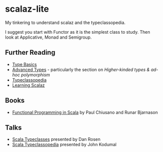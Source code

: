 scalaz-lite
===========

My tinkering to understand scalaz and the typeclassopedia.

I suggest you start with Functor as it is the simplest class to study. Then look at Applicative, Monad and Semigroup.

Further Reading
-------------------
* [Type Basics](http://twitter.github.com/scala_school/type-basics.html)
* [Advanced Types](http://twitter.github.com/scala_school/advanced-types.html) - particularly the section on *Higher-kinded types & ad-hoc polymorphism*
* [Typeclassopedia](http://www.haskell.org/haskellwiki/Typeclassopedia)
* [Learning Scalaz](http://eed3si9n.com/learning-scalaz-day1)

Books
-------
* [Functional Programming in Scala](http://www.amazon.co.uk/Functional-Programming-Scala-Paul-Chiusano/dp/1617290653) by Paul Chiusano and Runar Bjarnason

Talks
-----
* [Scala Typeclasses](http://www.youtube.com/watch?v=sVMES4RZF-8) presented by Dan Rosen
* [Scala Typeclassopedia](http://www.youtube.com/watch?v=IMGCDph1fNY) presented by John Kodumal